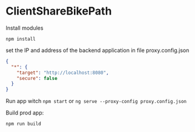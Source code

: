 # ClientShareBikePath

Install modules 
```
npm install
```

set the IP and address of the backend application in file proxy.config.json
```json
{
  "*": {
    "target": "http://localhost:8080",
    "secure": false
  }
}
```

Run app witch `npm start` or `ng serve --proxy-config proxy.config.json`


Build prod app:

```
npm run build
```
